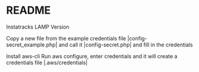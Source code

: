 # README #

Instatracks LAMP Version

Copy a new file from the example credentials file 
|config-secret_example.php|
and call it
|config-secret.php|
and fill in the credentials

Install aws-cli
Run aws configure, enter credentials and it will create a credentials file |.aws/credentials|